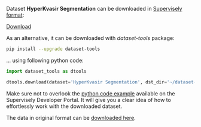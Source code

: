 Dataset **HyperKvasir Segmentation** can be downloaded in [Supervisely format](https://developer.supervisely.com/api-references/supervisely-annotation-json-format):

 [Download](https://assets.supervisely.com/supervisely-supervisely-assets-public/teams_storage/p/r/WQ/Ffj4Hqm0IhFziRsIJP4td5K3hCTZ73TMnsmRyc2Gzx0YI2RoB1C7NeYVXtQLpSjQyk0NTJNjAqOmW0WlNWQ22AwEel7DKT9mKJntHPiPq4PAhUc22m1fk4eveXgf.tar)

As an alternative, it can be downloaded with *dataset-tools* package:
``` bash
pip install --upgrade dataset-tools
```

... using following python code:
``` python
import dataset_tools as dtools

dtools.download(dataset='HyperKvasir Segmentation', dst_dir='~/dataset-ninja/')
```
Make sure not to overlook the [python code example](https://developer.supervisely.com/getting-started/python-sdk-tutorials/iterate-over-a-local-project) available on the Supervisely Developer Portal. It will give you a clear idea of how to effortlessly work with the downloaded dataset.

The data in original format can be [downloaded here](https://datasets.simula.no/downloads/hyper-kvasir/hyper-kvasir-segmented-images.zip).
